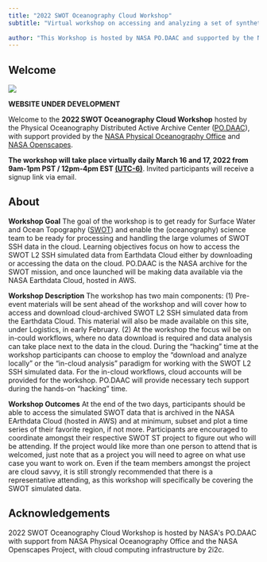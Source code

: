 ```yaml
---
title: "2022 SWOT Oceanography Cloud Workshop"
subtitle: "Virtual workshop on accessing and analyzing a set of synthetic SWOT L2 SSH dataset hosted"
 
author: "This Workshop is hosted by NASA PO.DAAC and supported by the NASA Physical Oceanography office, with additional support from NASA Openscapes."
---
```


## Welcome

![](https://user-images.githubusercontent.com/2915555/133526401-b79abf6c-ab0d-438d-9927-da39b7c17b96.jpg)

**WEBSITE UNDER DEVELOPMENT**

Welcome to the **2022 SWOT Oceanography Cloud Workshop** hosted by the Physical Oceanography Distributed Active Archive Center ([PO.DAAC](https://podaac.jpl.nasa.gov/)),  with support provided by the [NASA Physical Oceanography Office](https://science.nasa.gov/earth-science/focus-areas/climate-variability-and-change/ocean-physics) and [NASA Openscapes](https://nasa-openscapes.github.io/).

**The workshop will take place virtually daily March 16 and 17, 2022 from 9am-1pm PST / 12pm-4pm EST [(UTC-6)](https://www.timeanddate.com/time/zones/cst)**. Invited participants will receive a signup link via email.  



## About

**Workshop Goal**
The goal of the workshop is to get ready for Surface Water and Ocean Topography ([SWOT](https://swot.jpl.nasa.gov/)) and enable the (oceanography) science team to be ready for processing and handling the large volumes of SWOT SSH data in the cloud.  Learning objectives focus on how to access the SWOT L2 SSH simulated data from Earthdata Cloud either by downloading or accessing the data on the cloud. PO.DAAC is the NASA archive for the SWOT mission, and once launched will be making data available via the NASA Earthdata Cloud, hosted in AWS.

**Workshop Description**
The workshop has two main components: 
(1) Pre-event materials will be sent ahead of the workshop and will cover how to access and download cloud-archived SWOT L2 SSH simulated data from the Earthdata Cloud. This material will also be made available on this site, under Logistics, in early February. 
(2) At the workshop the focus wil be on in-could workflows, where no data download is required and data analysis can take place next to the data in the cloud. During the “hacking” time at the workshop participants can choose to employ the “download and analyze locally” or the “in-cloud analysis” paradigm for working with the SWOT L2 SSH simulated data. For the in-cloud workflows, cloud accounts will be provided for the workshop. PO.DAAC will provide necessary tech support during the hands-on “hacking” time.

**Workshop Outcomes**
At the end of the two days, participants should be able to access the simulated SWOT data that is archived in the NASA EArthdata Cloud (hosted in AWS) and at minimum, subset and plot a time series of their favorite region, if not more. Participants are encouraged to coordinate amongst their respective SWOT ST project to figure out who will be attending. If the project would like more than one person to attend that is welcomed, just note that as a project you will need to agree on what use case you want to work on. Even if the team members amongst the project are cloud savvy, it is still strongly recommended that there is a representative attending, as this workshop will specifically be covering the SWOT simulated data.


## Acknowledgements

2022 SWOT Oceanography Cloud Workshop is hosted by NASA's PO.DAAC with support from NASA Physical Oceanography Office and the NASA Openscapes Project, with cloud computing infrastructure by 2i2c. 

